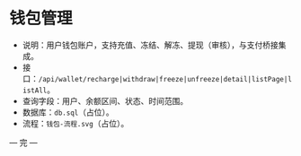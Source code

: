 # 钱包管理

- 说明：用户钱包账户，支持充值、冻结、解冻、提现（审核），与支付桥接集成。
- 接口：`/api/wallet/recharge|withdraw|freeze|unfreeze|detail|listPage|listAll`。
- 查询字段：用户、余额区间、状态、时间范围。
- 数据库：`db.sql`（占位）。
- 流程：`钱包-流程.svg`（占位）。

— 完 —